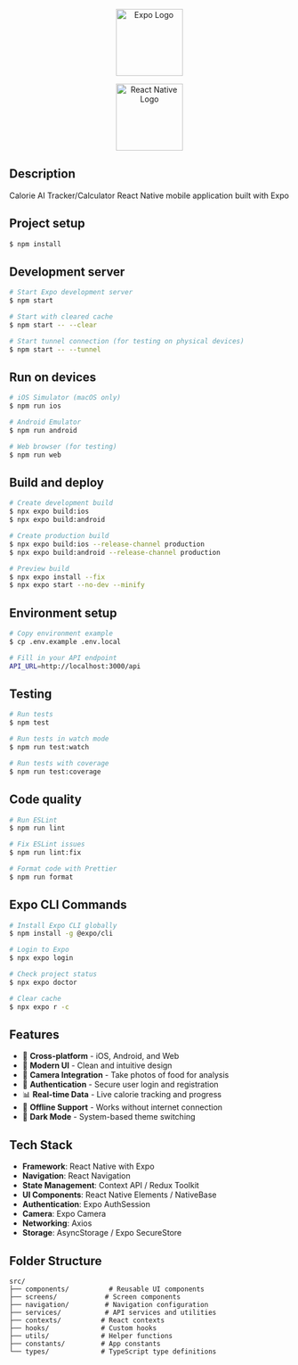 <p align="center">
  <a href="https://expo.dev/" target="blank"><img src="https://docs.expo.dev/static/images/expo-icon.png" width="120" alt="Expo Logo" /></a>
</p>

<p align="center">
  <a href="https://reactnative.dev/" target="blank"><img src="https://reactnative.dev/img/header_logo.svg" width="120" alt="React Native Logo" /></a>
</p>

## Description

Calorie AI Tracker/Calculator React Native mobile application built with Expo

## Project setup

```bash
$ npm install
```

## Development server

```bash
# Start Expo development server
$ npm start

# Start with cleared cache
$ npm start -- --clear

# Start tunnel connection (for testing on physical devices)
$ npm start -- --tunnel
```

## Run on devices

```bash
# iOS Simulator (macOS only)
$ npm run ios

# Android Emulator
$ npm run android

# Web browser (for testing)
$ npm run web
```

## Build and deploy

```bash
# Create development build
$ npx expo build:ios
$ npx expo build:android

# Create production build
$ npx expo build:ios --release-channel production
$ npx expo build:android --release-channel production

# Preview build
$ npx expo install --fix
$ npx expo start --no-dev --minify
```

## Environment setup

```bash
# Copy environment example
$ cp .env.example .env.local

# Fill in your API endpoint
API_URL=http://localhost:3000/api
```

## Testing

```bash
# Run tests
$ npm test

# Run tests in watch mode
$ npm run test:watch

# Run tests with coverage
$ npm run test:coverage
```

## Code quality

```bash
# Run ESLint
$ npm run lint

# Fix ESLint issues
$ npm run lint:fix

# Format code with Prettier
$ npm run format
```

## Expo CLI Commands

```bash
# Install Expo CLI globally
$ npm install -g @expo/cli

# Login to Expo
$ npx expo login

# Check project status
$ npx expo doctor

# Clear cache
$ npx expo r -c
```

## Features

- 📱 **Cross-platform** - iOS, Android, and Web
- 🎨 **Modern UI** - Clean and intuitive design
- 📸 **Camera Integration** - Take photos of food for analysis
- 🔐 **Authentication** - Secure user login and registration
- 📊 **Real-time Data** - Live calorie tracking and progress
- 🔄 **Offline Support** - Works without internet connection
- 🌙 **Dark Mode** - System-based theme switching

## Tech Stack

- **Framework**: React Native with Expo
- **Navigation**: React Navigation
- **State Management**: Context API / Redux Toolkit
- **UI Components**: React Native Elements / NativeBase
- **Authentication**: Expo AuthSession
- **Camera**: Expo Camera
- **Networking**: Axios
- **Storage**: AsyncStorage / Expo SecureStore

## Folder Structure

```
src/
├── components/          # Reusable UI components
├── screens/            # Screen components
├── navigation/         # Navigation configuration
├── services/           # API services and utilities
├── contexts/          # React contexts
├── hooks/             # Custom hooks
├── utils/             # Helper functions
├── constants/         # App constants
└── types/             # TypeScript type definitions
```
